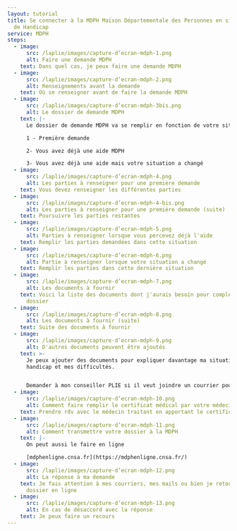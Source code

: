```yaml
---
layout: tutorial
title: Se connecter à la MDPH Maison Départementale des Personnes en situation
  de Handicap
service: MDPH
steps:
  - image:
      src: /laplie/images/capture-d’ecran-mdph-1.png
      alt: Faire une demande MDPH
    text: Dans quel cas, je peux faire une demande MDPH
  - image:
      src: /laplie/images/capture-d’ecran-mdph-2.png
      alt: Renseignements avant la demande
    text: Où se renseigner avant de faire la demande MDPH
  - image:
      src: /laplie/images/capture-d’ecran-mdph-3bis.png
      alt: Le dossier de demande MDPH
    text: |-
      Le dossier de demande MDPH va se remplir en fonction de votre situation

      1 - Première demande

      2- Vous avez déjà une aide MDPH

      3- Vous avez déjà une aide mais votre situation a changé
  - image:
      src: /laplie/images/capture-d’ecran-mdph-4.png
      alt: Les parties à renseigner pour une première demande
    text: Vous devez renseigner les différentes parties
  - image:
      src: /laplie/images/capture-d’ecran-mdph-4-bis.png
      alt: Les parties à renseigner pour une première demande (suite)
    text: Poursuivre les parties restantes
  - image:
      src: /laplie/images/capture-d’ecran-mdph-5.png
      alt: Parties à renseigner lorsque vous percevez déjà l'aide
    text: Remplir les parties demandées dans cette situation
  - image:
      src: /laplie/images/capture-d’ecran-mdph-6.png
      alt: Partie à renseigner lorsque votre situation a changé
    text: Remplir les parties dans cette dernière situation
  - image:
      src: /laplie/images/capture-d’ecran-mdph-7.png
      alt: Les documents à fournir
    text: Voici la liste des documents dont j'aurais besoin pour compléter mon
      dossier
  - image:
      src: /laplie/images/capture-d’ecran-mdph-8.png
      alt: Les documents à fournir (suite)
    text: Suite des documents à fournir
  - image:
      src: /laplie/images/capture-d’ecran-mdph-9.png
      alt: D'autres documents peuvent être ajoutés
    text: >-
      Je peux ajouter des documents pour expliquer davantage ma situation, mon
      handicap et mes difficultés.


      Demander à mon conseiller PLIE si il veut joindre un courrier pour expliquer ma situation par rapport à l'emploi
  - image:
      src: /laplie/images/capture-d’ecran-mdph-10.png
      alt: Comment faire remplir le certificat médical par votre médecin
    text: Prendre rdv avec le médecin traitant en apportant le certificat médical
  - image:
      src: /laplie/images/capture-d’ecran-mdph-11.png
      alt: Comment transmettre votre dossier à la MDPH
    text: |-
      On peut aussi le faire en ligne 

      [mdphenligne.cnsa.fr](https://mdphenligne.cnsa.fr/)
  - image:
      src: /laplie/images/capture-d’ecran-mdph-12.png
      alt: La réponse à ma demande
    text: Je fais attention à mes courriers, mes mails ou bien je retourne sur mon
      dossier en ligne
  - image:
      src: /laplie/images/capture-d’ecran-mdph-13.png
      alt: En cas de désaccord avec la réponse
    text: Je peux faire un recours
---
```

